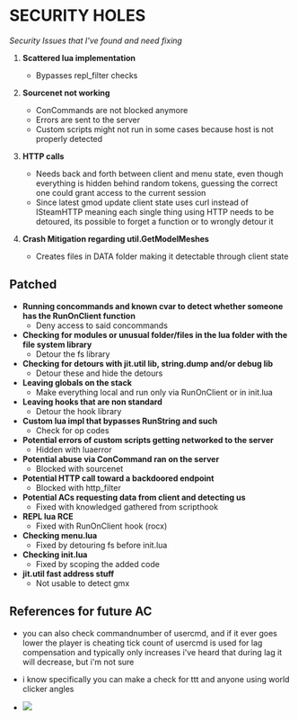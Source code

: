 # SECURITY HOLES

*Security Issues that I've found and need fixing*

1) **Scattered lua implementation**
	- Bypasses repl_filter checks

2) **Sourcenet not working**
	- ConCommands are not blocked anymore
	- Errors are sent to the server
	- Custom scripts might not run in some cases because host is not properly detected

3) **HTTP calls**
	- Needs back and forth between client and menu state, even though everything is hidden behind random tokens, guessing the correct one could grant access to the current session
	- Since latest gmod update client state uses curl instead of ISteamHTTP meaning each single thing using HTTP needs to be detoured, its possible to forget a function or to wrongly detour it

4) **Crash Mitigation regarding util.GetModelMeshes**
	- Creates files in DATA folder making it detectable through client state

## Patched
- **Running concommands and known cvar to detect whether someone has the RunOnClient function**
	- Deny access to said concommands
- **Checking for modules or unusual folder/files in the lua folder with the file system library**
	- Detour the fs library
- **Checking for detours with jit.util lib, string.dump and/or debug lib**
	- Detour these and hide the detours
- **Leaving globals on the stack**
	- Make everything local and run only via RunOnClient or in init.lua
- **Leaving hooks that are non standard**
	- Detour the hook library
- **Custom lua impl that bypasses RunString and such**
	- Check for op codes
- **Potential errors of custom scripts getting networked to the server**
	- Hidden with luaerror
- **Potential abuse via ConCommand ran on the server**
	- Blocked with sourcenet
- **Potential HTTP call toward a backdoored endpoint**
	- Blocked with http_filter
- **Potential ACs requesting data from client and detecting us**
	- Fixed with knowledged gathered from scripthook
- **REPL lua RCE**
	- Fixed with RunOnClient hook (rocx)
- **Checking menu.lua**
	- Fixed by detouring fs before init.lua
- **Checking init.lua**
	- Fixed by scoping the added code
- **jit.util fast address stuff**
	- Not usable to detect gmx

## References for future AC
- you can also check commandnumber of usercmd, and if it ever goes lower the player is cheating
tick count of usercmd is used for lag compensation
and typically only increases
i've heard that during lag it will decrease, but i'm not sure

- i know specifically you can make a check for ttt
and anyone using world clicker angles

- ![](https://i.imgur.com/P0w8FRs.png)